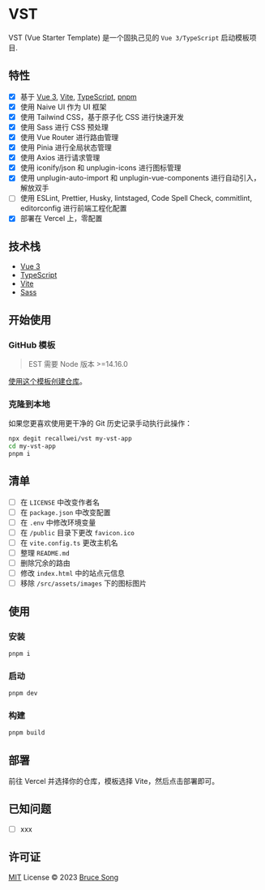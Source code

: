 # VST

VST (Vue Starter Template) 是一个固执己见的 `Vue 3/TypeScript` 启动模板项目.

## 特性

- [x] 基于 [Vue 3](https://cn.vuejs.org/), [Vite](https://cn.vitejs.dev/), [TypeScript](https://www.typescriptlang.org/), [pnpm](https://pnpm.io/zh/)
- [x] 使用 Naive UI 作为 UI 框架
- [x] 使用 Tailwind CSS，基于原子化 CSS 进行快速开发
- [x] 使用 Sass 进行 CSS 预处理
- [x] 使用 Vue Router 进行路由管理
- [x] 使用 Pinia 进行全局状态管理
- [x] 使用 Axios 进行请求管理
- [x] 使用 iconify/json 和 unplugin-icons 进行图标管理
- [x] 使用 unplugin-auto-import 和 unplugin-vue-components 进行自动引入，解放双手
- [ ] 使用 ESLint, Prettier, Husky, lintstaged, Code Spell Check, commitlint, editorconfig 进行前端工程化配置
- [x] 部署在 Vercel 上，零配置

## 技术栈

- [Vue 3](https://cn.vuejs.org/)
- [TypeScript](https://www.typescriptlang.org/)
- [Vite](https://cn.vitejs.dev/)
- [Sass](https://sass-lang.com/)

## 开始使用

### GitHub 模板

> EST 需要 Node 版本 >=14.16.0

[使用这个模板创建仓库](https://github.com/recallwei/vst/generate)。

### 克隆到本地

如果您更喜欢使用更干净的 Git 历史记录手动执行此操作：

```bash
npx degit recallwei/vst my-vst-app
cd my-vst-app
pnpm i
```

## 清单

- [ ] 在 `LICENSE` 中改变作者名
- [ ] 在 `package.json` 中改变配置
- [ ] 在 `.env` 中修改环境变量
- [ ] 在 `/public` 目录下更改 `favicon.ico`
- [ ] 在 `vite.config.ts` 更改主机名
- [ ] 整理 `README.md`
- [ ] 删除冗余的路由
- [ ] 修改 `index.html` 中的站点元信息
- [ ] 移除 `/src/assets/images` 下的图标图片

## 使用

### 安装

```bash
pnpm i
```

### 启动

```bash
pnpm dev
```

### 构建

```bash
pnpm build
```

## 部署

前往 Vercel 并选择你的仓库，模板选择 Vite，然后点击部署即可。

## 已知问题

- [ ] xxx

## 许可证

[MIT](/LICENSE) License &copy; 2023 [Bruce Song](https://github.com/recallwei)
